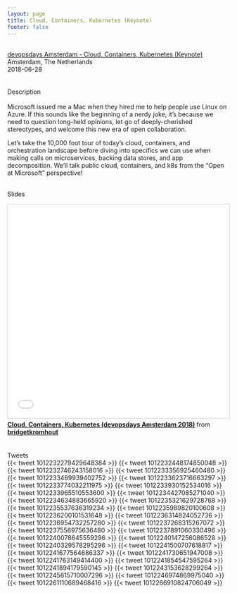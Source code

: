 ```yaml
---
layout: page
title: Cloud, Containers, Kubernetes (Keynote)
footer: false
---
```




<br>
<div class="views-field views-field-nothing">        <span class="field-content views-field-field-details"><a href="https://www.devopsdays.org/events/2018-amsterdam/program/bridget-kromhout/">devopsdays Amsterdam - Cloud, Containers, Kubernetes (Keynote)</a><br>Amsterdam, The Netherlands<br><span class="date-display-start">2018-06-28</span></span></div>


<br>
<br>
Description
<br>
<br>
Microsoft issued me a Mac when they hired me to help people use Linux on Azure. If this sounds like the beginning of a nerdy joke, it’s because we need to question long-held opinions, let go of deeply-cherished stereotypes, and welcome this new era of open collaboration.
<p>
Let’s take the 10,000 foot tour of today’s cloud, containers, and orchestration landscape before diving into specifics we can use when making calls on microservices, backing data stores, and app decomposition. We’ll talk public cloud, containers, and k8s from the “Open at Microsoft” perspective!
<br>
<br>

Slides
<br>
<iframe src="//www.slideshare.net/slideshow/embed_code/key/lMGjHRvvggWiHS" width="595" height="485" frameborder="0" marginwidth="0" marginheight="0" scrolling="no" style="border:1px solid #CCC; border-width:1px; margin-bottom:5px; max-width: 100%;" allowfullscreen> </iframe> <div style="margin-bottom:5px"> <strong> <a href="//www.slideshare.net/bridgetkromhout/cloud-containers-kubernetes-devopsdays-amsterdam-2018" title="Cloud, Containers, Kubernetes (devopsdays Amsterdam 2018)" target="_blank">Cloud, Containers, Kubernetes (devopsdays Amsterdam 2018)</a> </strong> from <strong><a href="https://www.slideshare.net/bridgetkromhout" target="_blank">bridgetkromhout</a></strong> </div>
<br>

Tweets
<br>
{{< tweet 1012232279429648384 >}}
{{< tweet 1012232448174850048 >}}
{{< tweet 1012232746243158016 >}}
{{< tweet 1012233356925460480 >}}
{{< tweet 1012233489939402752 >}}
{{< tweet 1012233623716663297 >}}
{{< tweet 1012233774032211975 >}}
{{< tweet 1012233930152534016 >}}
{{< tweet 1012233965510553600 >}}
{{< tweet 1012234427085271040 >}}
{{< tweet 1012234634883665920 >}}
{{< tweet 1012235321629728768 >}}
{{< tweet 1012235537636319234 >}}
{{< tweet 1012235989820100608 >}}
{{< tweet 1012236200101531648 >}}
{{< tweet 1012236314824052736 >}}
{{< tweet 1012236954732257280 >}}
{{< tweet 1012237268315267072 >}}
{{< tweet 1012237556975636480 >}}
{{< tweet 1012237891060330496 >}}
{{< tweet 1012240078645559296 >}}
{{< tweet 1012240147256086528 >}}
{{< tweet 1012240329578295296 >}}
{{< tweet 1012241500707618817 >}}
{{< tweet 1012241677564686337 >}}
{{< tweet 1012241730651947008 >}}
{{< tweet 1012241763149414400 >}}
{{< tweet 1012241854547595264 >}}
{{< tweet 1012241894179590145 >}}
{{< tweet 1012243153628299264 >}}
{{< tweet 1012245615710007296 >}}
{{< tweet 1012246974869975040 >}}
{{< tweet 1012261110689468416 >}}
{{< tweet 1012266910824706049 >}}
